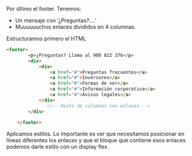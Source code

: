 Por último el footer. Tenemos:

- Un mensaje con ‘¿Preguntas?….’
- Muuuuuuchos enlaces divididos en 4 columnas.

Estructuramos primero el HTML

```html
<footer>
        <p>¿Preguntas? Llama al 900 822 376</p>
        <div>
            <div>
                <a href="#">Preguntas frecuentes</a>
                <a href="#">Inversores</a>
                <a href="#">Formas de ver</a>
                <a href="#">Información corporativa</a>
                <a href="#">Avisos legales</a>
            </div>
	           <!-- Resto de columnas con enlaces -->
        </div>

    </footer>
```

Aplicamos estilos. Lo importante es ver que necesitamos posicionar en líneas diferentes los enlaces y que el bloque que contiene esos enlaces podemos darle estilo con un display flex.
